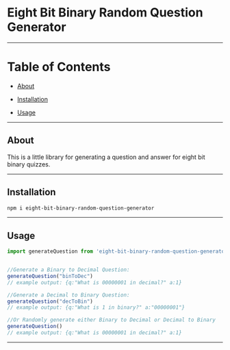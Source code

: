# Eight Bit Binary Random Question Generator

---

# Table of Contents

* [About](#About)

* [Installation](#Installation)

* [Usage](#Usage)

---
## About

This is a little library for generating a question and answer for eight bit binary quizzes.

---
## Installation

```bash
npm i eight-bit-binary-random-question-generator
```
---
## Usage

```javascript
import generateQuestion from 'eight-bit-binary-random-question-generator'


//Generate a Binary to Decimal Question:
generateQuestion("binToDec")
// example output: {q:"What is 00000001 in decimal?" a:1}

//Generate a Decimal to Binary Question:
generateQuestion("decToBin")
// example output: {q:"What is 1 in binary?" a:"00000001"}

//Or Randomly generate either Binary to Decimal or Decimal to Binary
generateQuestion()
// example output: {q:"What is 00000001 in decimal?" a:1}
```

---
